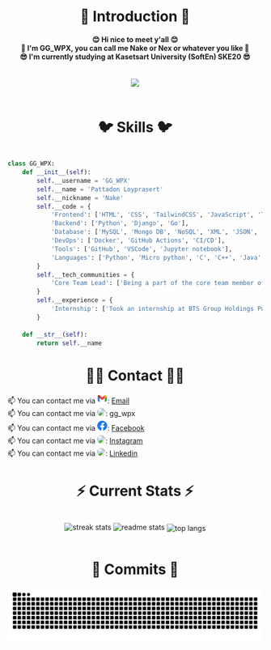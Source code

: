 <h1 align="center">👋 Introduction 👋</h1>

<h4 align="center">
    😊 Hi nice to meet y'all 😊 <br>
    🤗 I'm GG_WPX, you can call me Nake or Nex or whatever you like 🤗 <br>
    😎 I'm currently studying at Kasetsart University (SoftEn) SKE20 😎
</h4>
<br> 
<div align="center">
  <a href="https://skillicons.dev">
    <img src="https://skillicons.dev/icons?i=javascript,typescript,docker,html,css,java,react,nodejs,nextjs,vite,tailwindcss,python,git,github,githubactions,npm,pnpm,amazonwebservices,materialui,markdown,mysql,selenium,go,php,django,jquery" />
  </a>
</div>
<br>
<h1 align="center">🐦 Skills 🐦</h1>

```python

class GG_WPX:
    def __init__(self):
        self.__username = 'GG_WPX'
        self.__name = 'Pattadon Loyprasert'
        self.__nickname = 'Nake'
        self.__code = {
            'Frontend': ['HTML', 'CSS', 'TailwindCSS', 'JavaScript', 'TypeScript', 'ReactJS', 'PHP'],
            'Backend': ['Python', 'Django', 'Go'],
            'Database': ['MySQL', 'Mongo DB', 'NoSQL', 'XML', 'JSON', 'CSV'],
            'DevOps': ['Docker', 'GitHub Actions', 'CI/CD'],
            'Tools': ['GitHub', 'VSCode', 'Jupyter notebook'],
            'Languages': ['Python', 'Micro python', 'C', 'C++', 'Java', 'JavaScript', 'HTML', 'CSS', 'RISCV-Assembly', 'Go'],
        }
        self.__tech_communities = {
            'Core Team Lead': ['Being a part of the core team member of the Developer Student Club KU'], 
        }  
        self.__experience = {
            'Internship': ['Took an internship at BTS Group Holdings Public Company Limited in Digital Solutions.']
        }

    def __str__(self):
        return self.__name
```

<h1 align="center">🐦‍🔥 Contact 🐦‍🔥</h1>
    
📫 You can contact me via <img src="https://raw.githubusercontent.com/github/explore/8f19e4dbbf13418dc1b1d58bb265953553c15a46/topics/gmail/gmail.png" style="height: 20px; border-radius:10px">: <a href="mailto:pattadon2546pn@gmail.com">Email</a><br>
📫 You can contact me via <img src="https://avatars.githubusercontent.com/u/1965106?s=280&v=4" style="height: 20px; border-radius:10px">: gg_wpx<br>
📫 You can contact me via <img src="https://raw.githubusercontent.com/github/explore/9adcff6afda303fb7fcead92954bad819fa7a4bd/topics/facebook/facebook.png" style="height: 20px; border-radius:10px">: <a href="https://www.facebook.com/nakenat12" target="_blank">Facebook</a><br>
📫 You can contact me via <img src="https://user-images.githubusercontent.com/24403355/33800842-566c09d8-dd17-11e7-88ff-be7f30481d67.png" style="height: 20px; border-radius:10px">: <a href="https://www.instagram.com/_nnakep/" target="_blank">Instagram</a><br>
📫 You can contact me via <img src="https://user-images.githubusercontent.com/99184393/188185026-93637cf8-67e9-439a-b33a-6feba7b8bd21.png" style="height: 20px; border-radius:10px">: <a href="https://www.linkedin.com/in/pattadon-loyprasert-494496244/" target="_blank">Linkedin</a><br>


<h1 align="center">⚡ Current Stats ⚡</h1>
<br>
<div align=center>
  <img width=390 src="https://streak-stats.demolab.com/?user=GGWPXXXX&count_private=true&theme=react&border_radius=10" alt="streak stats"/>
  <img width=390 src="https://github-readme-stats.vercel.app/api?username=GGWPXXXX&show_icons=true&theme=react&rank_icon=github&border_radius=10" alt="readme stats" />
  <img width=325 align="center" src="https://github-readme-stats.vercel.app/api/top-langs/?username=GGWPXXXX&hide=HTML&langs_count=8&layout=compact&theme=react&border_radius=10&size_weight=0.5&count_weight=0.5&exclude_repo=github-readme-stats" alt="top langs" />
</div>

  <br/>
  
<h1 align="center">🐍 Commits 🐍</h1>
<picture>
  <source media="(prefers-color-scheme: dark)" srcset="https://raw.githubusercontent.com/GGWPXXXX/GGWPXXXX/output/github-contribution-grid-snake-dark.svg">
  <source media="(prefers-color-scheme: light)" srcset="https://raw.githubusercontent.com/GGWPXXXX/GGWPXXXX/output/github-contribution-grid-snake.svg">
  <img alt="github contribution grid snake animation" src="https://raw.githubusercontent.com/GGWPXXXX/GGWPXXXX/output/github-contribution-grid-snake.svg">
</picture>

